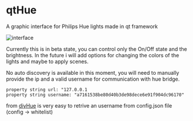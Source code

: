 # qtHue
A graphic interface for Philips Hue lights made in qt framework

![interface](https://github.com/mariusmotea/qtHue/blob/master/Screenshot.png?raw=true)

Currently this is in beta state, you can control only the On/Off state and the brightness. In the future i will add options for changing the colors of the lights and maybe to apply scenes.

No auto discovery is available in this moment, you will need to manually provide the ip and a valid username for communication with hue bridge.

    property string url: "127.0.0.1
    property string username: "a7161538be80d40b3de98dece6e91f904dc96170"


from [diyHue](https://github.com/mariusmotea/diyHue) is very easy to retrive an username from config.json file (config -> whitelist)
